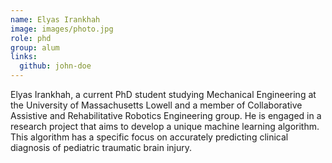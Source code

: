 ```yaml
---
name: Elyas Irankhah
image: images/photo.jpg
role: phd
group: alum
links:
  github: john-doe
---
```


Elyas Irankhah, a current PhD student studying Mechanical Engineering at the University of Massachusetts Lowell and a member of Collaborative Assistive and Rehabilitative Robotics Engineering group. He is engaged in a research project that aims to develop a unique machine learning algorithm. This algorithm has a specific focus on accurately predicting clinical diagnosis of pediatric traumatic brain injury.
